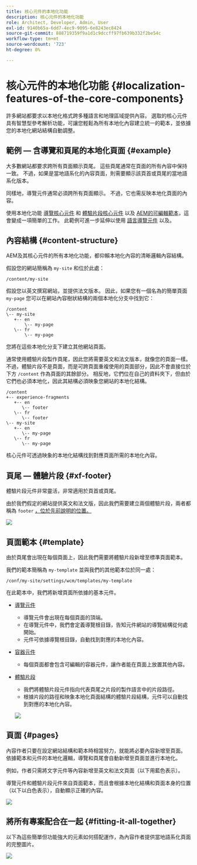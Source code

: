 ```yaml
---
title: 核心元件的本地化功能
description: 核心元件的本地化功能
role: Architect, Developer, Admin, User
exl-id: 9140b65a-6dd7-4ec9-9095-6e8243ec8424
source-git-commit: 888719359f9a1d1c9dccff97fb639b332f2be54c
workflow-type: tm+mt
source-wordcount: '723'
ht-degree: 0%

---
```


# 核心元件的本地化功能 {#localization-features-of-the-core-components}

許多網站都要求以本地化格式跨多種語言和地理區域提供內容。 選取的核心元件具有智慧型參考解析功能，可讓您輕鬆為所有本地化內容建立統一的範本，並依據您的本地化網站結構自動調整。

## 範例 — 含導覽和頁尾的本地化頁面 {#example}

大多數網站都要求跨所有頁面顯示頁尾。 這些頁尾通常在頁面的所有內容中保持一致。 不過，如果是當地語系化的內容頁面，則需要顯示該頁首或頁尾的當地語系化版本。

同樣地，導覽元件通常必須跨所有頁面顯示。 不過，它也需反映本地化頁面的內容。

使用本地化功能 [導覽核心元件](/help/components/navigation.md) 和 [體驗片段核心元件](/help/components/experience-fragment.md) 以及 [AEM的可編輯範本](https://experienceleague.adobe.com/docs/experience-manager-cloud-service/sites/authoring/features/templates.html)，這會變成一項簡單的工作。 此範例可進一步延伸以使用 [語言導覽元件](/help/components/language-navigation.md) 以及。

## 內容結構 {#content-structure}

AEM及其核心元件的所有本地化功能，都仰賴本地化內容的清晰邏輯內容結構。

假設您的網站簡稱為 `my-site` 和位於此處：

```
/content/my-site
```

假設您以英文撰寫網站，並提供法文版本。 因此，如果您有一個名為的簡單頁面 `my-page` 您可以在網站內容樹狀結構的兩個本地化分支中找到它：

```
/content
\-- my-site
   +-- en
       \-- my-page
   \-- fr
       \-- my-page
```

您將在這些本地化分支下建立其他網站頁面。

通常使用體驗片段製作頁尾，因此您將需要英文和法文版本，就像您的頁面一樣。 不過，體驗片段不是頁面，而是可跨頁面重複使用的頁面部分，因此不會直接位於下方 `/content` 作為頁面的其餘部分。 相反地，它們位在自己的資料夾下，但由於它們也必須本地化，因此其結構必須映象您網站的本地化結構。

```
/content
+-- experience-fragments
   +-- en
      \-- footer
   \-- fr
      \-- footer
\-- my-site
   +-- en
      \-- my-page
   \-- fr
      \-- my-page
```

核心元件可透過映象的本地化結構找到對應頁面所需的本地化內容。

## 頁尾 — 體驗片段 {#xf-footer}

體驗片段元件非常靈活，非常適用於頁首或頁尾。

由於我們假定的網站提供英文和法文版，因此我們需要建立兩個體驗片段，兩者都稱為 `footer` [，位於先前說明的位置。](#content-structure)

![](/help/assets/screen-shot-2019-09-09-11.08.28.png)

## 頁面範本 {#template}

由於頁尾會出現在每個頁面上，因此我們需要將體驗片段新增至標準頁面範本。

我們的範本簡稱為 `my-template` 並與我們的其他範本位於同一處：

```
/conf/my-site/settings/wcm/templates/my-template
```

在此範本中，我們將新增頁面所依據的基本元件。

* [導覽元件](/help/components/navigation.md)
   * 導覽元件會出現在每個頁面的頂端。
   * 在導覽元件中，我們會定義導覽根目錄，告知元件網站的導覽結構從何處開始。
   * 元件可依據導覽根目錄，自動找到對應的本地化內容。
* [容器元件](/help/components/container.md)
   * 每個頁面都會包含可編輯的容器元件，讓作者能在頁面上放置其他內容。
* [體驗片段](/help/components/experience-fragment.md)
   * 我們將體驗片段元件指向代表頁尾之片段的製作語言中的片段路徑。
   * 根據片段的路徑和映象本地化頁面結構的體驗片段結構，元件可以自動找到對應的本地化內容。

   ![](/help/assets/screen-shot-2019-09-09-11.20.10.png)

## 頁面 {#pages}

內容作者只要在設定網站結構和範本時相當努力，就能將必要內容新增至頁面。 依據範本和元件的本地化邏輯，導覽和頁尾會自動新增至頁面並進行本地化。

例如，作者只需將文字元件等內容新增至英文和法文頁面（以下用藍色表示）。

導覽元件和體驗片段元件來自頁面範本，而且會根據本地化結構和頁面本身的位置（以下以白色表示），自動顯示正確的內容。

![](/help/assets/screen-shot-2019-09-09-11.22.14.png)

## 將所有專案配合在一起 {#fitting-it-all-together}

以下為這些簡單但功能強大的元素如何搭配運作，為內容作者提供當地語系化頁面的完整圖片。

![](/help/assets/screen-shot-2019-09-09-11.27.58.png)
